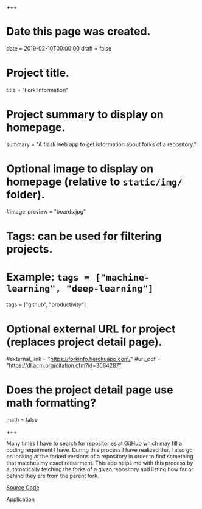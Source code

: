 +++
# Date this page was created.
date = 2019-02-10T00:00:00
draft = false



# Project title.
title = "Fork Information"

# Project summary to display on homepage.
summary = "A flask web app to get information about forks of a repository."



# Optional image to display on homepage (relative to `static/img/` folder).
#image_preview = "boards.jpg"

# Tags: can be used for filtering projects.
# Example: `tags = ["machine-learning", "deep-learning"]`
tags = ["github", "productivity"]

# Optional external URL for project (replaces project detail page).
#external_link = "https://forkinfo.herokuapp.com/"
#url_pdf = "https://dl.acm.org/citation.cfm?id=3084287"


# Does the project detail page use math formatting?
math = false



+++

Many times I have to search for repositories at GitHub which may fill a coding requirment I have. During this process I have realized that I also go on looking at the forked versions of a repository in order to find something that matches my exact requirment. This app helps me with this process by automatically fetching the forks of a given repository and listing how far or behind they are from the parent fork.

[Source Code](https://github.com/abhishek9sharma/ForkInfo)

[Application](https://forkinfo.herokuapp.com/)


